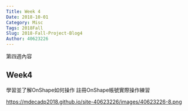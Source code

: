 ```yaml
---
Title: Week 4
Date: 2018-10-01
Category: Misc
Tags: 2018Fall
Slug: 2018-Fall-Project-Blog4
Author: 40623226
---
```


第四週內容

<!-- PELICAN_END_SUMMARY -->

Week4
----

學習並了解OnShape如何操作
註冊OnShape帳號實際操作練習

https://mdecadp2018.github.io/site-40623226/images/40623226-8.png